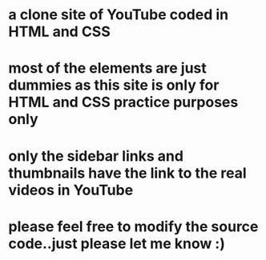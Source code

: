 # a clone site of YouTube coded in HTML and CSS
# most of the elements are just dummies as this site is only for HTML and CSS practice purposes only
# only the sidebar links and thumbnails have the link to the real videos in YouTube
# please feel free to modify the source code..just please let me know :)
